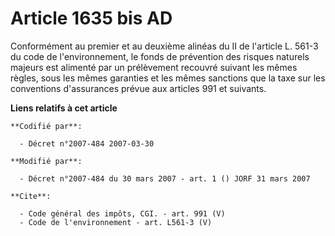 # Article 1635 bis AD

Conformément au premier et au deuxième alinéas du II de l'article L. 561-3 du code de l'environnement, le fonds de prévention
des risques naturels majeurs est alimenté par un prélèvement recouvré suivant les mêmes règles, sous les mêmes garanties et
les mêmes sanctions que la taxe sur les conventions d'assurances prévue aux articles 991 et suivants.

**Liens relatifs à cet article**

	**Codifié par**:

	  - Décret n°2007-484 2007-03-30

	**Modifié par**:

	  - Décret n°2007-484 du 30 mars 2007 - art. 1 () JORF 31 mars 2007

	**Cite**:

	  - Code général des impôts, CGI. - art. 991 (V)
	  - Code de l'environnement - art. L561-3 (V)
